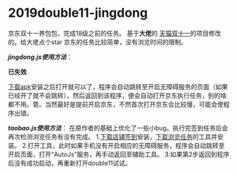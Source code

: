 # 2019double11-jingdong
京东双十一养包包，完成18级之前的任务。
基于**大佬**的 [天猫双十一](https://github.com/ErazerControl/2019double11)的项目修改的。给大佬点个star 京东的任务比较简单，没有浏览时间的限制。

***jingdong.js使用方法***：

**已失效**

[下载apk](https://github.com/dadadadashan/2019double11-jingdong/releases/download/vjingdong/jingdong_v1.0.0.apk)安装之后打开就可以了，程序会自动跳转至开启无障碍服务的页面（如果已经开了就不会跳转），然后返回到该程序，便会自动打开京东执行任务，别的啥都不用。管。当然最好是提前开启京东，不然首次打开京东会比较慢，可能会使程序出错。


***taobao.js使用方法***：
在原作者的基础上优化了一些小bug。执行完签到任务后会再次检测浏览任务有没有完成。
1.[下载店铺签到](https://github.com/dadadadashan/2019double11-jingdong/releases/download/%E7%AD%BE%E5%88%B0/qiandao_v1.0.0.-.apk)安装，[下载浏览任务](https://github.com/dadadadashan/2019double11-jingdong/releases/download/%E6%B5%8F%E8%A7%88%E5%BA%97%E9%93%BA/_v2.5.0.apk)的工具并安装。
2.打开工具，此时如果手机没有开启相应的无障碍服务，程序会自动跳转至开启页面，打开“AutoJs”服务，再手动返回至辅助工具。
3.如果第2步返回到程序后没有成功启动，再重新打开double11试试。
